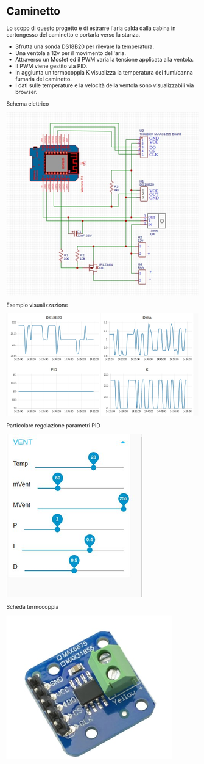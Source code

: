 # Caminetto 
Lo scopo di questo progetto è di estrarre l'aria calda dalla cabina in cartongesso del caminetto e portarla verso la stanza.
<ul>
  <li>Sfrutta una sonda DS18B20 per rilevare la temperatura.</li>
  <li>Una ventola a 12v per il movimento dell'aria.</li>
  <li>Attraverso un Mosfet ed il PWM varia la tensione applicata alla ventola.</li>
  <li>Il PWM viene gestito via PID.</li>
  <li>In aggiunta un termocoppia K visualizza la temperatura dei fumi/canna fumaria del caminetto.</li>
  <li>I dati sulle temperature e la velocità della ventola sono visualizzabili via browser.</li>
</ul>
<p>Schema elettrico</p><img src="pics/caminettoDrawing.jpg">
<p></p>
<p>Esempio visualizzazione</p><img src="pics/dati.jpg">
<p></p>
<p>Particolare regolazione parametri PID</p><img src="pics/setup.jpg">
<p></p>
<p>Scheda termocoppia</p><img src="pics/MAX31855.jpg">
